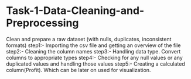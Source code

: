 # Task-1-Data-Cleaning-and-Preprocessing
 Clean and prepare a raw dataset (with nulls, duplicates, inconsistent formats)
step1:- Importing the csv file and getting an overview of the file
step2:- Cleaning the column names 
step3:- Handling data type. Convert columns to appropriate types
step4:- Checking for any null values or any duplicated values and handling those values
step5:- Creating a calculated column(Profit). Which can be later on used for visualization.

